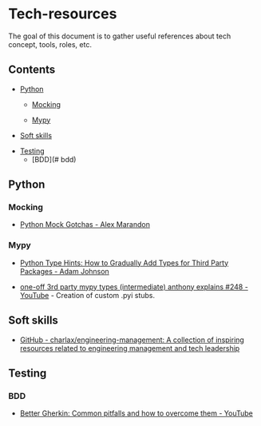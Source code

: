 # Tech-resources



The goal of this document is to gather useful references about tech concept, tools, roles, etc.



## Contents

* [Python](#python)
  
  * [Mocking](#mocking)
  
  * [Mypy](#mypy)

* [Soft skills](#soft)
- [Testing](#testing)
  - [BDD](# bdd)
  
  

## Python

### Mocking

* [Python Mock Gotchas - Alex Marandon](https://alexmarandon.com/articles/python_mock_gotchas/)

### Mypy

* [Python Type Hints: How to Gradually Add Types for Third Party Packages - Adam Johnson](https://adamj.eu/tech/2022/08/23/python-type-hints-gradually-add-types-for-third-party-packages/)

* [one-off 3rd party mypy types (intermediate) anthony explains #248 - YouTube](https://youtu.be/mKmmZHMwXAY) - Creation of custom .pyi stubs.



## Soft skills

* [GitHub - charlax/engineering-management: A collection of inspiring resources related to engineering management and tech leadership](https://github.com/charlax/engineering-management)

## Testing

### BDD

- [Better Gherkin: Common pitfalls and how to overcome them - YouTube](https://youtu.be/ci578UHQsIs)
